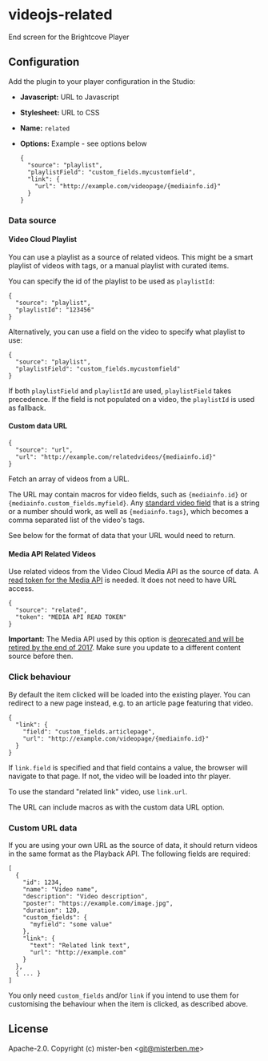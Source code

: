 # videojs-related

End screen for the Brightcove Player

## Configuration

Add the plugin to your player configuration in the Studio:

*   **Javascript:** URL to Javascript
*   **Stylesheet:** URL to CSS
*   **Name:** `related`
*   **Options:** Example - see options below

        {
          "source": "playlist",
          "playlistField": "custom_fields.mycustomfield",
          "link": {
            "url": "http://example.com/videopage/{mediainfo.id}"
          }
        }

### Data source

#### Video Cloud Playlist

You can use a playlist as a source of related videos. This might be a smart playlist of videos with tags, or a manual playlist with curated items.

You can specify the id of the playlist to be used as `playlistId`:

    {
      "source": "playlist",
      "playlistId": "123456"
    }

Alternatively, you can use a field on the video to specify what playlist to use:

    {
      "source": "playlist",
      "playlistField": "custom_fields.mycustomfield"
    }

If both `playlistField` and `playlistId` are used, `playlistField` takes precedence. If the field is not populated on a video, the `playlistId` is used as fallback.

#### Custom data URL

    {
      "source": "url",
      "url": "http://example.com/relatedvideos/{mediainfo.id}"
    }

Fetch an array of videos from a URL.

The URL may contain macros for video fields, such as `{mediainfo.id}` or `{mediainfo.custom_fields.myfield}`. Any [standard video field](http://docs.brightcove.com/en/video-cloud/playback-api/references/video-fields-reference.html) that is a string or a number should work, as well as `{mediainfo.tags}`, which becomes a comma separated list of the video's tags.

See below for the format of data that your URL would need to return.

#### Media API Related Videos

Use related videos from the Video Cloud Media API as the source of data. A [read token for the Media API](https://videocloud.brightcove.com/admin/api) is needed. It does not need to have URL access.

    {
      "source": "related",
      "token": "MEDIA API READ TOKEN"
    }

**Important:** The Media API used by this option is [deprecated and will be retired by the end of 2017](https://brightcove.status.io/pages/incident/534ec4a0b79718bb73000083/579f4ae52d8d333607000250). Make sure you update to a different content source before then.

### Click behaviour

By default the item clicked will be loaded into the existing player. You can redirect to a new page instead, e.g. to an article page featuring that video.

    {
      "link": {
        "field": "custom_fields.articlepage",
        "url": "http://example.com/videopage/{mediainfo.id}"
      }
    }

If `link.field` is specified and that field contains a value, the browser will navigate to that page. If not, the video will be loaded into thr player.

To use the standard "related link" video, use `link.url`.

The URL can include macros as with the custom data URL option.

### Custom URL data

If you are using your own URL as the source of data, it should return videos in the same format as the Playback API. The following fields are required:

    [
      {
        "id": 1234,
        "name": "Video name",
        "description": "Video description",
        "poster": "https://example.com/image.jpg",
        "duration": 120,
        "custom_fields": {
          "myfield": "some value"
        },
        "link": {
          "text": "Related link text",
          "url": "http://example.com"
        }
      },
      { ... }
    ]

You only need `custom_fields` and/or `link` if you intend to use them for customising the behaviour when the item is clicked, as described above.


## License

Apache-2.0. Copyright (c) mister-ben &lt;git@misterben.me&gt;


[videojs]: http://videojs.com/
